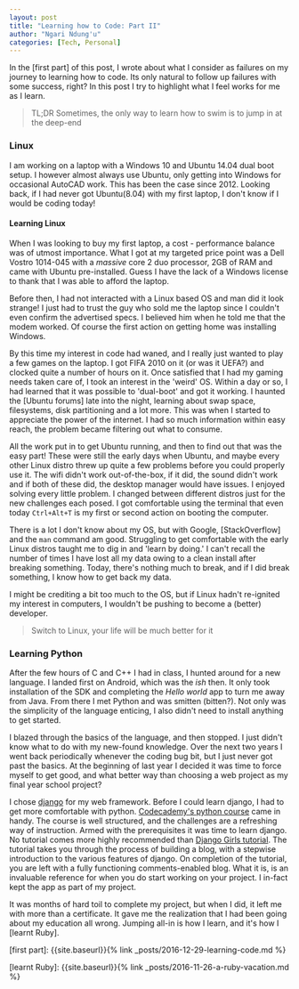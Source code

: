 ```yaml
---
layout: post
title: "Learning how to Code: Part II"
author: "Ngari Ndung'u"
categories: [Tech, Personal]
---
```


In the [first part] of this post, I wrote about what I consider as failures on my journey to learning how to code.
Its only natural to follow up failures with some success, right? In this post I try to highlight what I feel works for me as I learn.

> TL;DR Sometimes, the only way to learn how to swim is to jump in at the deep-end

### Linux
I am working on a laptop with a Windows 10 and Ubuntu 14.04 dual boot setup. I however almost always use Ubuntu, only getting into Windows for occasional AutoCAD work.
This has been the case since 2012. Looking back, if I had never got Ubuntu(8.04) with my first laptop, I don't know if I would be coding today!

#### Learning Linux
When I was looking to buy my first laptop, a cost - performance balance was of utmost importance.
What I got at my targeted price point was a Dell Vostro 1014-045 with a *massive* core 2 duo processor, 2GB of RAM and came with Ubuntu pre-installed.
Guess I have the lack of a Windows license to thank that I was able to afford the laptop.

Before then, I had not interacted with a Linux based OS and man did it look strange!
I just had to trust the guy who sold me the laptop since I couldn't even confirm the advertised specs.
I believed him when he told me that the modem worked. Of course the first action on getting home was installing Windows.

By this time my interest in code had waned, and I really just wanted to play a few games on the laptop.
I got FIFA 2010 on it (or was it UEFA?) and clocked quite a number of hours on it.
Once satisfied that I had my gaming needs taken care of, I took an interest in the 'weird' OS.
Within a day or so, I had learned that it was possible to 'dual-boot' and got it working.
I haunted the [Ubuntu forums] late into the night, learning about swap space, filesystems, disk partitioning and a lot more.
This was when I started to appreciate the power of the internet. I had so much information within easy reach, the problem became filtering out what to consume.

All the work put in to get Ubuntu running, and then to find out that was the easy part!
These were still the early days when Ubuntu, and maybe every other Linux distro threw up quite a few problems before you could properly use it.
The wifi didn't work out-of-the-box, if it did, the sound didn't work and if both of these did, the desktop manager would have issues.
I enjoyed solving every little problem. I changed between different distros just for the new challenges each posed.
I got comfortable using the terminal that even today `Ctrl+Alt+T` is my first or second action on booting the computer.

There is a lot I don't know about my OS, but with Google, [StackOverflow] and the `man` command am good.
Struggling to get comfortable with the early Linux distros taught me to dig in and 'learn by doing.'
I can't recall the number of times I have lost all my data owing to a clean install after breaking something.
Today, there's nothing much to break, and if I did break something, I know how to get back my data.

I might be crediting a bit too much to the OS, but if Linux hadn't re-ignited my interest in computers, I wouldn't be pushing to become a (better) developer.

> Switch to Linux, your life will be much better for it

### Learning Python
After the few hours of C and C++ I had in class, I hunted around for a new language.
I landed first on Android, which was the *ish* then. It only took installation of the SDK and completing the *Hello world* app to turn me away from Java.
From there I met Python and was smitten (bitten?). Not only was the simplicity of the language enticing, I also didn't need to install anything to get started.

I blazed through the basics of the language, and then stopped. I just didn't know what to do with my new-found knowledge.
Over the next two years I went back periodically whenever the coding bug bit, but I just never got past the basics.
At the beginning of last year I decided it was time to force myself to get good, and what better way than choosing a web project as my final year school project?

I chose [django] for my web framework. Before I could learn django, I had to get more comfortable with python.
[Codecademy's python course] came in handy. The course is well structured, and the challenges are a refreshing way of instruction.
Armed with the prerequisites it was time to learn django. No tutorial comes more highly recommended than [Django Girls tutorial].
The tutorial takes you through the process of building a blog, with a stepwise introduction to the various features of django.
On completion of the tutorial, you are left with a fully functioning comments-enabled blog.
What it is, is an invaluable reference for when you do start working on your project.
I in-fact kept the app as part of my project.

It was months of hard toil to complete my project, but when I did, it left me with more than a certificate.
It gave me the realization that I had been going about my education all wrong.
Jumping all-in is how I learn, and it's how I [learnt Ruby].

[first part]: {{site.baseurl}}{% link _posts/2016-12-29-learning-code.md %}

[django]: https://www.djangoproject.com/

[Codecademy's python course]: https://www.codecademy.com/learn/python

[Django Girls tutorial]: https://tutorial.djangogirls.org/en/

[learnt Ruby]: {{site.baseurl}}{% link _posts/2016-11-26-a-ruby-vacation.md %}
